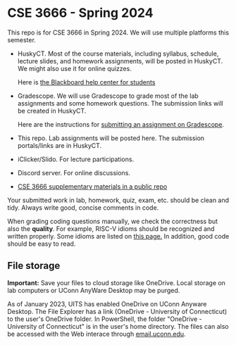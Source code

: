 # CSE 3666 - Spring 2024

This repo is for CSE 3666 in Spring 2024. We will use multiple platforms this semester.

*   HuskyCT. Most of the course materials, including syllabus, schedule,
    lecture slides, and homework assignments, will be posted in HuskyCT. We
    might also use it for online quizzes.

    Here is [the Blackboard help center for students](https://help.blackboard.com/Learn/Student)

*   Gradescope. We will use Gradescope to grade most of the lab assignments and some homework questions.
    The submission links will be created in HuskyCT. 

    Here are the instructions for [submitting an assignment on
    Gradescope](https://help.gradescope.com/article/ccbpppziu9-student-submit-work).

*   This repo. Lab assignments will be posted here. The submission portals/links are in HuskyCT.

*   iClicker/Slido. For lecture participations.

*   Discord server. For online discussions. 

*   [CSE 3666 supplementary materials in a public repo](https://github.com/zhijieshi/cse3666/tree/master)

Your submitted work in lab, homework, quiz, exam, etc. should be clean and tidy. Always write good, concise comments in code.  

When grading coding questions manually, we check the correctness but also the **quality**. For example, RISC-V idioms should be recognized and written
properly. Some idioms are listed on [this page.](https://github.com/zhijieshi/cse3666/blob/master/rv-examples/risc-v-idioms.md)
In addition, good code should be easy to read.

## File storage

**Important:** Save your files to cloud storage like OneDrive. Local storage on lab computers or UConn AnyWare Desktop may be purged. 

As of January 2023, UITS has enabled OneDrive on UConn Anyware Desktop. The File Explorer has a link (OneDrive - University of Connecticut) to the user's OneDrive folder. In PowerShell, the folder "OneDrive - University of Connecticut" is in the user's home directory. The files can also be accessed with the Web interace through [email.uconn.edu](https://email.uconn.edu/).
